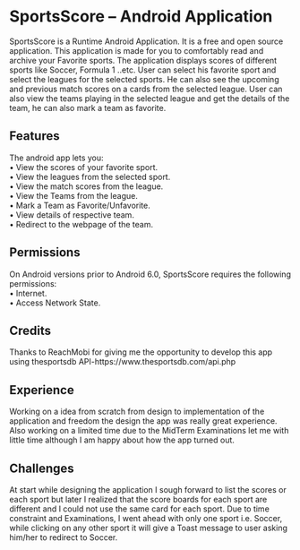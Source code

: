 <h1>SportsScore – Android Application</h1>
SportsScore is a Runtime Android Application. It is a free and open source application.
This application is made for you to comfortably read and archive your Favorite sports. The application displays scores of different sports like Soccer, Formula 1 ..etc. User can select his favorite sport and select the leagues for the selected sports. He can also see the upcoming and previous match scores on a cards from the selected league. User can also view the teams playing in the selected league and get the details of the team, he can also mark a team as favorite.

<h2>Features</h2>
The android app lets you:<br/>
•	View the scores of your favorite sport.<br/>
•	View the leagues from the selected sport.<br/>
•	View the match scores from the league.<br/>
•	View the Teams from the league.<br/>
•	Mark a Team as Favorite/Unfavorite.<br/>
•	View details of respective team.<br/>
•	Redirect to the webpage of the team.<br/>

<h2>Permissions</h2>
On Android versions prior to Android 6.0, SportsScore requires the following permissions:<br/>
•	Internet.<br/>
•	Access Network State.<br/>

<h2>Credits</h2>
Thanks to ReachMobi for giving me the opportunity to develop this app using thesportsdb API-https://www.thesportsdb.com/api.php<br/>

<h2>Experience</h2>
Working on a idea from scratch from design to implementation of the application and freedom the design the app was really great experience. Also working on a limited time due to the MidTerm Examinations let me with little time although I am happy about how the app turned out.<br/>

<h2>Challenges</h2>
At start while designing the application I sough forward to list the scores or each sport but later I realized that the score boards for each sport are different and I could not use the same card for each sport. Due to time constraint and Examinations, I went ahead with only one sport i.e. Soccer, while clicking on any other sport it will give a Toast message to user asking him/her to redirect to Soccer.<br/>

